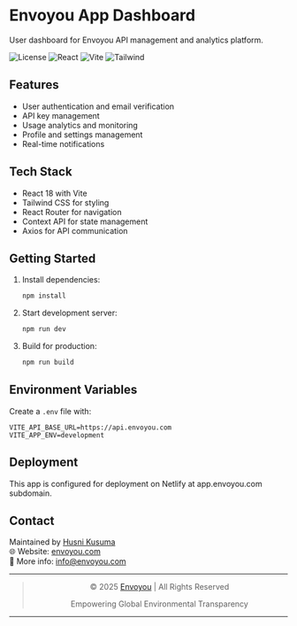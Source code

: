 # Envoyou App Dashboard

User dashboard for Envoyou API management and analytics platform.

![License](https://img.shields.io/badge/license-MIT-blue.svg)
![React](https://img.shields.io/badge/React-19-blue.svg)
![Vite](https://img.shields.io/badge/Vite-Latest-green.svg)
![Tailwind](https://img.shields.io/badge/Tailwind-v4-blue.svg)


## Features

- User authentication and email verification
- API key management
- Usage analytics and monitoring
- Profile and settings management
- Real-time notifications

## Tech Stack

- React 18 with Vite
- Tailwind CSS for styling
- React Router for navigation
- Context API for state management
- Axios for API communication

## Getting Started

1. Install dependencies:
   ```bash
   npm install
   ```

2. Start development server:
   ```bash
   npm run dev
   ```

3. Build for production:
   ```bash
   npm run build
   ```

## Environment Variables

Create a `.env` file with:
```
VITE_API_BASE_URL=https://api.envoyou.com
VITE_APP_ENV=development
```

## Deployment

This app is configured for deployment on Netlify at app.envoyou.com subdomain.

## Contact
Maintained by [Husni Kusuma](https://github.com/hk-dev13)  
🌐 Website: [envoyou.com](https://envoyou.com)  
📧 More info: [info@envoyou.com](mailto:info@envoyou.com)  

---
> <p style="text-align: center;">© 2025 <a href="https://envoyou.com">Envoyou</a> | All Rights Reserved</p>
> <p style="text-align: center;">Empowering Global Environmental Transparency</p>

---